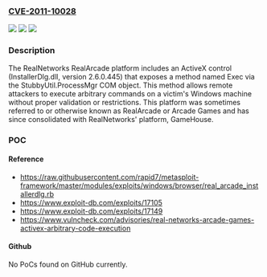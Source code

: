 ### [CVE-2011-10028](https://cve.mitre.org/cgi-bin/cvename.cgi?name=CVE-2011-10028)
![](https://img.shields.io/static/v1?label=Product&message=RealArcade%20ActiveX&color=blue)
![](https://img.shields.io/static/v1?label=Version&message=*%20&color=brightgreen)
![](https://img.shields.io/static/v1?label=Vulnerability&message=CWE-623%20Unsafe%20ActiveX%20Control%20Marked%20Safe%20For%20Scripting&color=brightgreen)

### Description

The RealNetworks RealArcade platform includes an ActiveX control (InstallerDlg.dll, version 2.6.0.445) that exposes a method named Exec via the StubbyUtil.ProcessMgr COM object. This method allows remote attackers to execute arbitrary commands on a victim's Windows machine without proper validation or restrictions. This platform was sometimes referred to or otherwise known as RealArcade or Arcade Games and has since consolidated with RealNetworks' platform, GameHouse.

### POC

#### Reference
- https://raw.githubusercontent.com/rapid7/metasploit-framework/master/modules/exploits/windows/browser/real_arcade_installerdlg.rb
- https://www.exploit-db.com/exploits/17105
- https://www.exploit-db.com/exploits/17149
- https://www.vulncheck.com/advisories/real-networks-arcade-games-activex-arbitrary-code-execution

#### Github
No PoCs found on GitHub currently.

